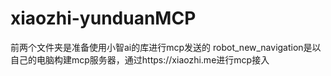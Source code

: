 # xiaozhi-yunduanMCP
前两个文件夹是准备使用小智ai的库进行mcp发送的
robot_new_navigation是以自己的电脑构建mcp服务器，通过https://xiaozhi.me进行mcp接入
